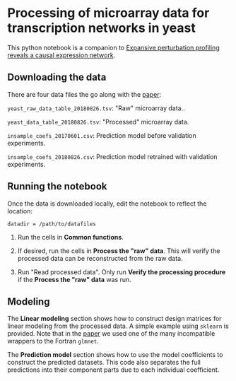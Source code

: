# Processing of microarray data for transcription networks in yeast

This python notebook is a companion to [Expansive perturbation profiling reveals
a causal expression network][paper].


## Downloading the data

There are four data files the go along with the [paper][paper]:

`yeast_raw_data_table_20180826.tsv`: "Raw" microarray data..

`yeast_data_table_20180826.tsv`: "Processed" microarray data.

`insample_coefs_20170601.csv`: Prediction model before validation experiments.

`insample_coefs_20180826.csv`: Prediction model retrained with validation
experiments.

## Running the notebook

Once the data is downloaded locally, edit the notebook to reflect the location:

`datadir = /path/to/datafiles`

1. Run the cells in **Common functions**.

2. If desired, run the cells in **Process the "raw" data**.  This will verify
   the processed data can be reconstructed from the raw data.

3. Run "Read processed data".  Only run **Verify the processing procedure** if
   the **Process the "raw" data** was run.

## Modeling

The **Linear modeling** section shows how to construct design matrices for linear
modeling from the processed data.  A simple example using `sklearn` is provided.
Note that in the [paper] we used one of the many incompatible wrappers to the
Fortran `glmnet`.

The **Prediction model** section shows how to use the model coefficients to
construct the predicted datasets.  This code also separates the full predictions
into their component parts due to each individual coefficient.

[paper]: https://www.biorxiv.org/

